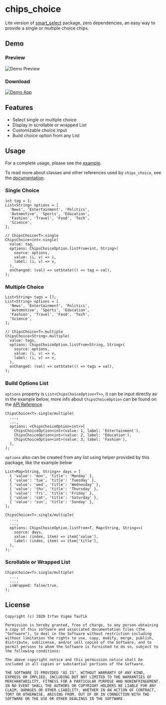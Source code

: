 # chips_choice

Lite version of [smart_select](https://pub.dev/packages/smart_select) package, zero dependencies, an easy way to provide a single or multiple choice chips.

## Demo

### Preview

![Demo Preview](https://github.com/davigmacode/flutter_chips_choice/raw/master/example/art/screencast.gif)

### Download

[![Demo App](https://github.com/davigmacode/flutter_chips_choice/raw/master/example/art/qr-apk.png "ChipsChoice Demo App")](https://github.com/davigmacode/flutter_chips_choice/blob/master/example/art/ChipsChoice.apk?raw=true)


## Features

* Select single or multiple choice
* Display in scrollable or wrapped List
* Customizable choice input
* Build choice option from any List

## Usage

For a complete usage, please see the [example](https://pub.dev/packages/chips_choice#-example-tab-).

To read more about classes and other references used by `chips_choice`, see the [documentation](https://pub.dev/documentation/chips_choice/latest/).

### Single Choice

```
int tag = 1;
List<String> options = [
  'News', 'Entertainment', 'Politics',
  'Automotive', 'Sports', 'Education',
  'Fashion', 'Travel', 'Food', 'Tech',
  'Science',
];

// ChipsChoice<T>.single
ChipsChoice<int>.single(
  value: tag,
  options: ChipsChoiceOption.listFrom<int, String>(
    source: options,
    value: (i, v) => i,
    label: (i, v) => v,
  ),
  onChanged: (val) => setState(() => tag = val),
);

```

### Multiple Choice

```
List<String> tags = [];
List<String> options = [
  'News', 'Entertainment', 'Politics',
  'Automotive', 'Sports', 'Education',
  'Fashion', 'Travel', 'Food', 'Tech',
  'Science',
];

// ChipsChoice<T>.multiple
ChipsChoice<String>.multiple(
  value: tags,
  options: ChipsChoiceOption.listFrom<String, String>(
    source: options,
    value: (i, v) => v,
    label: (i, v) => v,
  ),
  onChanged: (val) => setState(() => tags = val),
);
```

### Build Options List

`options` property is `List<ChipsChoiceOption<T>>`, it can be input directly as in the example below, more info about `ChipsChoiceOption` can be found on the [API Reference](https://pub.dev/documentation/chips_choice/latest/chips_choice/ChipsChoiceOption-class.html)

```
ChipsChoice<T>.single/multiple(
  ...,
  ...,
  options: <ChipsChoiceOption<int>>[
    ChipsChoiceOption<int>(value: 1, label: 'Entertainment'),
    ChipsChoiceOption<int>(value: 2, label: 'Education'),
    ChipsChoiceOption<int>(value: 3, label: 'Fashion'),
  ],
);
```

`options` also can be created from any list using helper provided by this package, like the example below

```
List<Map<String, String>> days = [
  { 'value': 'mon', 'title': 'Monday' },
  { 'value': 'tue', 'title': 'Tuesday' },
  { 'value': 'wed', 'title': 'Wednesday' },
  { 'value': 'thu', 'title': 'Thursday' },
  { 'value': 'fri', 'title': 'Friday' },
  { 'value': 'sat', 'title': 'Saturday' },
  { 'value': 'sun', 'title': 'Sunday' },
];

ChipsChoice<T>.single/multiple(
  ...,
  ...,
  options: ChipsChoiceOption.listFrom<T, Map<String, String>>(
    source: days,
    value: (index, item) => item['value'],
    label: (index, item) => item['title'],
  ),
);
```

### Scrollable or Wrapped List

```
ChipsChoice<T>.single/multiple(
  ...,
  ...,
  isWrapped: false/true,
);
```

## License

```
Copyright (c) 2020 Irfan Vigma Taufik

Permission is hereby granted, free of charge, to any person obtaining a copy of this software and associated documentation files (the "Software"), to deal in the Software without restriction including without limitation the rights to use, copy, modify, merge, publish, distribute, sublicense, and/or sell copies of the Software, and to permit persons to whom the Software is furnished to do so, subject to the following conditions:

The above copyright notice and this permission notice shall be included in all copies or substantial portions of the Software.

THE SOFTWARE IS PROVIDED "AS IS", WITHOUT WARRANTY OF ANY KIND, EXPRESS OR IMPLIED, INCLUDING BUT NOT LIMITED TO THE WARRANTIES OF MERCHANTABILITY, FITNESS FOR A PARTICULAR PURPOSE AND NONINFRINGEMENT. IN NO EVENT SHALL THE AUTHORS OR COPYRIGHT HOLDERS BE LIABLE FOR ANY CLAIM, DAMAGES OR OTHER LIABILITY, WHETHER IN AN ACTION OF CONTRACT, TORT OR OTHERWISE, ARISING FROM, OUT OF OR IN CONNECTION WITH THE SOFTWARE OR THE USE OR OTHER DEALINGS IN THE SOFTWARE.
```
